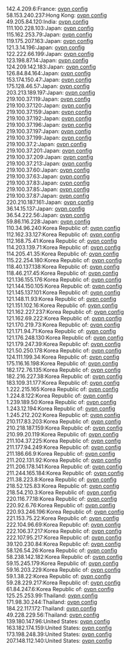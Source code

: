 142.4.209.6:France: [ovpn config](vpn/142_4_209_6.ovpn)  
58.153.240.237:Hong Kong: [ovpn config](vpn/58_153_240_237.ovpn)  
49.205.84.120:India: [ovpn config](vpn/49_205_84_120.ovpn)  
111.100.228.103:Japan: [ovpn config](vpn/111_100_228_103.ovpn)  
115.162.253.79:Japan: [ovpn config](vpn/115_162_253_79.ovpn)  
119.175.207.163:Japan: [ovpn config](vpn/119_175_207_163.ovpn)  
121.3.14.196:Japan: [ovpn config](vpn/121_3_14_196.ovpn)  
122.222.66.199:Japan: [ovpn config](vpn/122_222_66_199.ovpn)  
123.198.87.14:Japan: [ovpn config](vpn/123_198_87_14.ovpn)  
124.209.142.183:Japan: [ovpn config](vpn/124_209_142_183.ovpn)  
126.84.84.164:Japan: [ovpn config](vpn/126_84_84_164.ovpn)  
153.174.150.47:Japan: [ovpn config](vpn/153_174_150_47.ovpn)  
175.128.46.57:Japan: [ovpn config](vpn/175_128_46_57.ovpn)  
203.213.189.197:Japan: [ovpn config](vpn/203_213_189_197.ovpn)  
219.100.37.119:Japan: [ovpn config](vpn/219_100_37_119.ovpn)  
219.100.37.120:Japan: [ovpn config](vpn/219_100_37_120.ovpn)  
219.100.37.159:Japan: [ovpn config](vpn/219_100_37_159.ovpn)  
219.100.37.192:Japan: [ovpn config](vpn/219_100_37_192.ovpn)  
219.100.37.196:Japan: [ovpn config](vpn/219_100_37_196.ovpn)  
219.100.37.197:Japan: [ovpn config](vpn/219_100_37_197.ovpn)  
219.100.37.199:Japan: [ovpn config](vpn/219_100_37_199.ovpn)  
219.100.37.2:Japan: [ovpn config](vpn/219_100_37_2.ovpn)  
219.100.37.201:Japan: [ovpn config](vpn/219_100_37_201.ovpn)  
219.100.37.209:Japan: [ovpn config](vpn/219_100_37_209.ovpn)  
219.100.37.213:Japan: [ovpn config](vpn/219_100_37_213.ovpn)  
219.100.37.60:Japan: [ovpn config](vpn/219_100_37_60.ovpn)  
219.100.37.63:Japan: [ovpn config](vpn/219_100_37_63.ovpn)  
219.100.37.83:Japan: [ovpn config](vpn/219_100_37_83.ovpn)  
219.100.37.85:Japan: [ovpn config](vpn/219_100_37_85.ovpn)  
219.100.37.87:Japan: [ovpn config](vpn/219_100_37_87.ovpn)  
220.210.187.161:Japan: [ovpn config](vpn/220_210_187_161.ovpn)  
36.14.15.137:Japan: [ovpn config](vpn/36_14_15_137.ovpn)  
36.54.222.56:Japan: [ovpn config](vpn/36_54_222_56.ovpn)  
59.86.116.228:Japan: [ovpn config](vpn/59_86_116_228.ovpn)  
110.34.96.240:Korea Republic of: [ovpn config](vpn/110_34_96_240.ovpn)  
112.162.33.127:Korea Republic of: [ovpn config](vpn/112_162_33_127.ovpn)  
112.168.75.41:Korea Republic of: [ovpn config](vpn/112_168_75_41.ovpn)  
114.203.139.71:Korea Republic of: [ovpn config](vpn/114_203_139_71.ovpn)  
114.205.41.35:Korea Republic of: [ovpn config](vpn/114_205_41_35.ovpn)  
115.22.254.180:Korea Republic of: [ovpn config](vpn/115_22_254_180.ovpn)  
118.40.137.138:Korea Republic of: [ovpn config](vpn/118_40_137_138.ovpn)  
118.46.217.45:Korea Republic of: [ovpn config](vpn/118_46_217_45.ovpn)  
121.136.155.176:Korea Republic of: [ovpn config](vpn/121_136_155_176.ovpn)  
121.144.150.105:Korea Republic of: [ovpn config](vpn/121_144_150_105.ovpn)  
121.145.137.101:Korea Republic of: [ovpn config](vpn/121_145_137_101.ovpn)  
121.148.11.93:Korea Republic of: [ovpn config](vpn/121_148_11_93.ovpn)  
121.151.102.16:Korea Republic of: [ovpn config](vpn/121_151_102_16.ovpn)  
121.162.227.237:Korea Republic of: [ovpn config](vpn/121_162_227_237.ovpn)  
121.162.69.222:Korea Republic of: [ovpn config](vpn/121_162_69_222.ovpn)  
121.170.219.73:Korea Republic of: [ovpn config](vpn/121_170_219_73.ovpn)  
121.171.94.71:Korea Republic of: [ovpn config](vpn/121_171_94_71.ovpn)  
121.176.248.130:Korea Republic of: [ovpn config](vpn/121_176_248_130.ovpn)  
121.179.247.39:Korea Republic of: [ovpn config](vpn/121_179_247_39.ovpn)  
121.50.250.178:Korea Republic of: [ovpn config](vpn/121_50_250_178.ovpn)  
124.111.199.34:Korea Republic of: [ovpn config](vpn/124_111_199_34.ovpn)  
175.116.16.198:Korea Republic of: [ovpn config](vpn/175_116_16_198.ovpn)  
182.172.76.135:Korea Republic of: [ovpn config](vpn/182_172_76_135.ovpn)  
182.216.227.38:Korea Republic of: [ovpn config](vpn/182_216_227_38.ovpn)  
183.109.31.177:Korea Republic of: [ovpn config](vpn/183_109_31_177.ovpn)  
1.222.215.165:Korea Republic of: [ovpn config](vpn/1_222_215_165.ovpn)  
1.224.8.122:Korea Republic of: [ovpn config](vpn/1_224_8_122.ovpn)  
1.239.189.50:Korea Republic of: [ovpn config](vpn/1_239_189_50.ovpn)  
1.243.12.194:Korea Republic of: [ovpn config](vpn/1_243_12_194.ovpn)  
1.245.212.202:Korea Republic of: [ovpn config](vpn/1_245_212_202.ovpn)  
210.117.83.203:Korea Republic of: [ovpn config](vpn/210_117_83_203.ovpn)  
210.218.187.159:Korea Republic of: [ovpn config](vpn/210_218_187_159.ovpn)  
210.99.20.119:Korea Republic of: [ovpn config](vpn/210_99_20_119.ovpn)  
211.104.37.225:Korea Republic of: [ovpn config](vpn/211_104_37_225.ovpn)  
211.177.94.249:Korea Republic of: [ovpn config](vpn/211_177_94_249.ovpn)  
211.186.66.9:Korea Republic of: [ovpn config](vpn/211_186_66_9.ovpn)  
211.202.131.92:Korea Republic of: [ovpn config](vpn/211_202_131_92.ovpn)  
211.206.178.141:Korea Republic of: [ovpn config](vpn/211_206_178_141.ovpn)  
211.244.165.184:Korea Republic of: [ovpn config](vpn/211_244_165_184.ovpn)  
211.38.223.8:Korea Republic of: [ovpn config](vpn/211_38_223_8.ovpn)  
218.52.125.83:Korea Republic of: [ovpn config](vpn/218_52_125_83.ovpn)  
218.54.210.3:Korea Republic of: [ovpn config](vpn/218_54_210_3.ovpn)  
220.116.77.18:Korea Republic of: [ovpn config](vpn/220_116_77_18.ovpn)  
220.92.6.76:Korea Republic of: [ovpn config](vpn/220_92_6_76.ovpn)  
220.93.246.196:Korea Republic of: [ovpn config](vpn/220_93_246_196.ovpn)  
221.153.75.22:Korea Republic of: [ovpn config](vpn/221_153_75_22.ovpn)  
222.104.96.69:Korea Republic of: [ovpn config](vpn/222_104_96_69.ovpn)  
222.106.37.217:Korea Republic of: [ovpn config](vpn/222_106_37_217.ovpn)  
222.107.95.217:Korea Republic of: [ovpn config](vpn/222_107_95_217.ovpn)  
39.120.230.84:Korea Republic of: [ovpn config](vpn/39_120_230_84.ovpn)  
58.126.54.26:Korea Republic of: [ovpn config](vpn/58_126_54_26.ovpn)  
58.238.142.182:Korea Republic of: [ovpn config](vpn/58_238_142_182.ovpn)  
59.15.245.179:Korea Republic of: [ovpn config](vpn/59_15_245_179.ovpn)  
59.16.203.229:Korea Republic of: [ovpn config](vpn/59_16_203_229.ovpn)  
59.1.38.22:Korea Republic of: [ovpn config](vpn/59_1_38_22.ovpn)  
59.28.229.217:Korea Republic of: [ovpn config](vpn/59_28_229_217.ovpn)  
61.84.247.6:Korea Republic of: [ovpn config](vpn/61_84_247_6.ovpn)  
125.25.253.99:Thailand: [ovpn config](vpn/125_25_253_99.ovpn)  
171.98.30.244:Thailand: [ovpn config](vpn/171_98_30_244.ovpn)  
184.22.117.172:Thailand: [ovpn config](vpn/184_22_117_172.ovpn)  
49.228.229.56:Thailand: [ovpn config](vpn/49_228_229_56.ovpn)  
139.180.147.96:United States: [ovpn config](vpn/139_180_147_96.ovpn)  
163.182.174.159:United States: [ovpn config](vpn/163_182_174_159.ovpn)  
173.198.248.39:United States: [ovpn config](vpn/173_198_248_39.ovpn)  
207.148.112.140:United States: [ovpn config](vpn/207_148_112_140.ovpn)  

